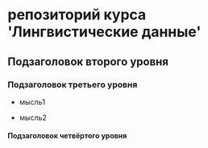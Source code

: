 # репозиторий курса 'Лингвистические данные'
## Подзаголовок второго уровня
### Подзаголовок третьего уровня
 * мысль1

 * мысль2
#### Подзаголовок четвёртого уровня
